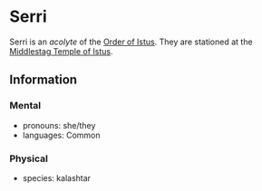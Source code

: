 # Serri

Serri is an _acolyte_ of the [Order of Istus](../order-of-istus.md). They are stationed at the [Middlestag Temple of Istus](../../../ch-2-people-of-mote/societies/esterfell-accord/edgewood/middlestag-temple-of-istus.md).

## Information

### Mental

- pronouns: she/they
- languages: Common

### Physical

- species: kalashtar
